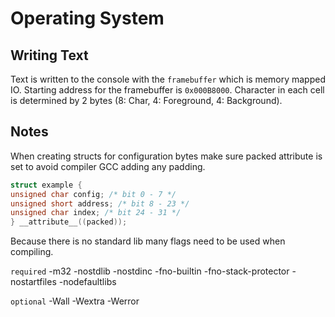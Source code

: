 
# Operating System

## Writing Text

Text is written to the console with the `framebuffer` which is memory mapped IO. Starting address for the framebuffer is `0x000B8000`. Character in each cell is determined by 2 bytes (8: Char, 4: Foreground, 4: Background).


## Notes

When creating structs for configuration bytes make sure packed attribute is set to avoid compiler GCC adding any padding.
```C
struct example {
unsigned char config; /* bit 0 - 7 */
unsigned short address; /* bit 8 - 23 */
unsigned char index; /* bit 24 - 31 */
} __attribute__((packed));
```

Because there is no standard lib many flags need to be used when compiling.

`required`
-m32 -nostdlib -nostdinc -fno-builtin -fno-stack-protector -nostartfiles
-nodefaultlibs

`optional`
-Wall -Wextra -Werror
